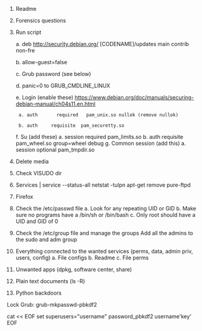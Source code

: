 1. Readme
2. Forensics questions
3. Run script
   
	a. deb http://security.debian.org/ [CODENAME]/updates main contrib non-fre

	b. allow-guest=false

	c. Grub password (see below)

	d. panic=0 to GRUB_CMDLINE_LINUX

	e. Login (enable these) https://www.debian.org/doc/manuals/securing-debian-manual/ch04s11.en.html

		a. auth       required   pam_unix.so nullok (remove nullok)

		b. auth     requisite  pam_securetty.so

	f. Su (add these)
		a. session  required   pam_limits.so
		b. auth        requisite   pam_wheel.so group=wheel debug
	g. Common session (add this)
		a. session    optional     pam_tmpdir.so
5. Delete media
6. Check VISUDO dir
7. Services | service --status-all  netstat -tulpn  apt-get remove pure-ftpd
8. Firefox
9. Check the /etc/passwd file
	a. Look for any repeating UID or GID
	b. Make sure no programs have a /bin/sh or /bin/bash
	c. Only root should have a UID and GID of 0
10. Check the /etc/group file and manage the groups
	Add all the admins to the sudo and adm group 
11. Everything connected to the wanted services (perms, data, admin priv, users, config)
	a. File configs
	b. Readme
	c. File perms
12. Unwanted apps (dpkg, software center, share)
13. Plain text documents (ls -R)
14. Python backdoors


Lock Grub:
grub-mkpasswd-pbkdf2

cat << EOF 
set superusers="username" 
password_pbkdf2 username'key' 
EOF
